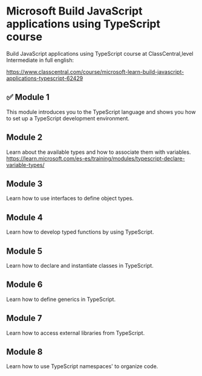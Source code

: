 # Microsoft Build JavaScript applications using TypeScript course
Build JavaScript applications using TypeScript course at ClassCentral,level Intermediate in full english:

https://www.classcentral.com/course/microsoft-learn-build-javascript-applications-typescript-62429

## ✅ Module 1
This module introduces you to the TypeScript language and shows you how to set up a TypeScript development environment.

## Module 2
Learn about the available types and how to associate them with variables.
https://learn.microsoft.com/es-es/training/modules/typescript-declare-variable-types/

## Module 3
Learn how to use interfaces to define object types.

## Module 4
Learn how to develop typed functions by using TypeScript.

## Module 5
Learn how to declare and instantiate classes in TypeScript.

## Module 6
Learn how to define generics in TypeScript.

## Module 7
Learn how to access external libraries from TypeScript.

## Module 8
Learn how to use TypeScript namespaces' to organize code.
